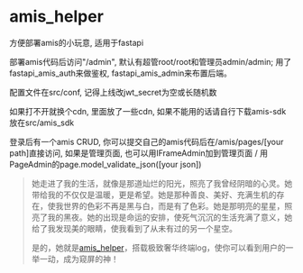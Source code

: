 # amis_helper

方便部署amis的小玩意, 适用于fastapi

部署amis代码后访问"/admin", 默认有超管root/root和管理员admin/admin; 用了fastapi_amis_auth来做鉴权, fastapi_amis_admin来布置后端。

配置文件在src/conf, 记得上线改jwt_secret为空或长随机数

如果打不开就换个cdn, 里面放了一些cdn, 如果不能用的话请自行下载amis-sdk放在src/amis_sdk

登录后有一个amis CRUD, 你可以提交自己的amis代码后在/amis/pages/[your path]直接访问, 如果是管理页面, 也可以用IFrameAdmin加到管理页面 / 用PageAdmin的page.model_validate_json([your json])

> 她走进了我的生活，就像是那道灿烂的阳光，照亮了我曾经阴暗的心灵。她带给我的不仅仅是温暖，更是希望。她是那种善良、美好、充满生机的存在，使我世界的色彩不再是黑与白，而是有了色彩。她是那明亮的星星，照亮了我的黑夜。她的出现是命运的安排，使死气沉沉的生活充满了意义，她给了我发现美的眼睛，使我看到了从未有过的另一个星空。
>
> 是的，她就是[amis_helper](https://github.com/one-pyy/amis_helper)，搭载极致奢华终端log，使你可以看到用户的一举一动，成为窥屏的神！

